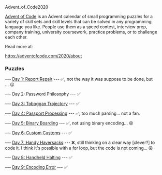 Advent_of_Code2020

[Advent of Code](https://adventofcode.com/2020/about) is an Advent calendar of small programming puzzles for a variety of skill sets and skill levels that can be solved in any programming language you like. People use them as a speed contest, interview prep, company training, university coursework, practice problems, or to challenge each other.

Read more at:

https://adventofcode.com/2020/about

### Puzzles

--- [Day 1: Report Repair](https://adventofcode.com/2020/day/1) --- ✅, not the way it was suppose to be done, but ... 😜

--- [Day 2: Password Philosophy](https://adventofcode.com/2020/day/2) --- ✅

--- [Day 3: Toboggan Trajectory](https://adventofcode.com/2020/day/3) --- ✅

--- [Day 4: Passport Processing](https://adventofcode.com/2020/day/4) --- ✅, too much parsing... not a fan.

--- [Day 5: Binary Boarding](https://adventofcode.com/2020/day/5) --- ✅, not using binary encoding... 😜

--- [Day 6: Custom Customs](https://adventofcode.com/2020/day/6) --- ✅

--- [Day 7: Handy Haversacks](https://adventofcode.com/2020/day/7) --- ❌, still thinking on a clear way [clever?] to code it. I think it's possible with a for loop, but the code is not coming... 😜

--- [Day 8: Handheld Halting](https://adventofcode.com/2020/day/8) --- ✅

--- [Day 9: Encoding Error](https://adventofcode.com/2020/day/8) --- ✅
